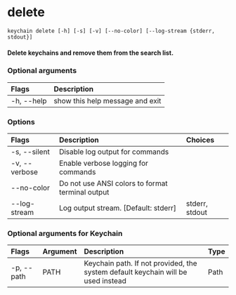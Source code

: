 
delete
======


``keychain delete [-h] [-s] [-v] [--no-color] [--log-stream {stderr, stdout}]  ``
#### Delete keychains and remove them from the search list.

### Optional arguments

|Flags|Description|
| :--- | :--- |
|-h, --help|show this help message and exit|

### Options

|Flags|Description|Choices|
| :--- | :--- | :--- |
|-s, --silent|Disable log output for commands||
|-v, --verbose|Enable verbose logging for commands||
|--no-color|Do not use ANSI colors to format terminal output||
|--log-stream|Log output stream. [Default: stderr]|stderr, stdout|

### Optional arguments for Keychain

|Flags|Argument|Description|Type|
| :--- | :--- | :--- | :--- |
|-p, --path|PATH|Keychain path. If not provided, the system default keychain will be used instead|Path|
